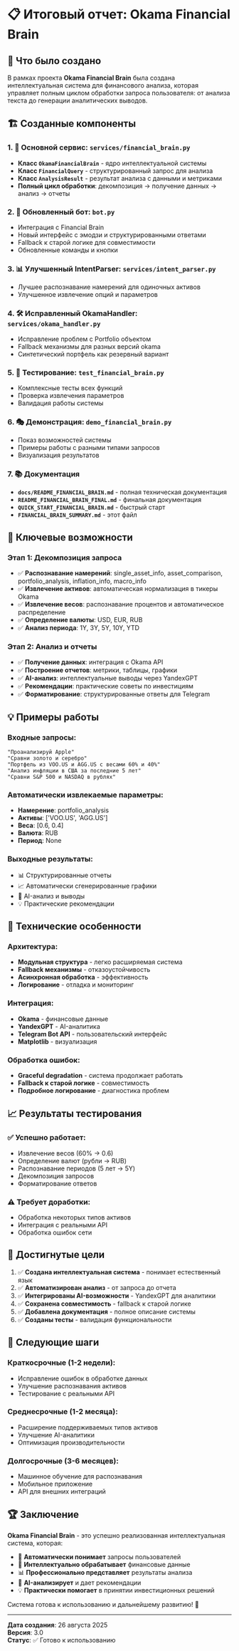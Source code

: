# 📋 Итоговый отчет: Okama Financial Brain

## 🎯 Что было создано

В рамках проекта **Okama Financial Brain** была создана интеллектуальная система для финансового анализа, которая управляет полным циклом обработки запроса пользователя: от анализа текста до генерации аналитических выводов.

## 🏗️ Созданные компоненты

### 1. 🧠 Основной сервис: `services/financial_brain.py`
- **Класс `OkamaFinancialBrain`** - ядро интеллектуальной системы
- **Класс `FinancialQuery`** - структурированный запрос для анализа
- **Класс `AnalysisResult`** - результат анализа с данными и метриками
- **Полный цикл обработки**: декомпозиция → получение данных → анализ → отчеты

### 2. 🔧 Обновленный бот: `bot.py`
- Интеграция с Financial Brain
- Новый интерфейс с эмодзи и структурированными ответами
- Fallback к старой логике для совместимости
- Обновленные команды и кнопки

### 3. 📊 Улучшенный IntentParser: `services/intent_parser.py`
- Лучшее распознавание намерений для одиночных активов
- Улучшенное извлечение опций и параметров

### 4. 🛠️ Исправленный OkamaHandler: `services/okama_handler.py`
- Исправление проблем с Portfolio объектом
- Fallback механизмы для разных версий okama
- Синтетический портфель как резервный вариант

### 5. 🧪 Тестирование: `test_financial_brain.py`
- Комплексные тесты всех функций
- Проверка извлечения параметров
- Валидация работы системы

### 6. 🎭 Демонстрация: `demo_financial_brain.py`
- Показ возможностей системы
- Примеры работы с разными типами запросов
- Визуализация результатов

### 7. 📚 Документация
- **`docs/README_FINANCIAL_BRAIN.md`** - полная техническая документация
- **`README_FINANCIAL_BRAIN_FINAL.md`** - финальная документация
- **`QUICK_START_FINANCIAL_BRAIN.md`** - быстрый старт
- **`FINANCIAL_BRAIN_SUMMARY.md`** - этот файл

## 🚀 Ключевые возможности

### Этап 1: Декомпозиция запроса
- ✅ **Распознавание намерений**: single_asset_info, asset_comparison, portfolio_analysis, inflation_info, macro_info
- ✅ **Извлечение активов**: автоматическая нормализация в тикеры Okama
- ✅ **Извлечение весов**: распознавание процентов и автоматическое распределение
- ✅ **Определение валюты**: USD, EUR, RUB
- ✅ **Анализ периода**: 1Y, 3Y, 5Y, 10Y, YTD

### Этап 2: Анализ и отчеты
- ✅ **Получение данных**: интеграция с Okama API
- ✅ **Построение отчетов**: метрики, таблицы, графики
- ✅ **AI-анализ**: интеллектуальные выводы через YandexGPT
- ✅ **Рекомендации**: практические советы по инвестициям
- ✅ **Форматирование**: структурированные ответы для Telegram

## 💡 Примеры работы

### Входные запросы:
```
"Проанализируй Apple"
"Сравни золото и серебро"
"Портфель из VOO.US и AGG.US с весами 60% и 40%"
"Анализ инфляции в США за последние 5 лет"
"Сравни S&P 500 и NASDAQ в рублях"
```

### Автоматически извлекаемые параметры:
- **Намерение**: portfolio_analysis
- **Активы**: ['VOO.US', 'AGG.US']
- **Веса**: [0.6, 0.4]
- **Валюта**: RUB
- **Период**: None

### Выходные результаты:
- 📊 Структурированные отчеты
- 📈 Автоматически сгенерированные графики
- 🤖 AI-анализ и выводы
- 💡 Практические рекомендации

## 🔧 Технические особенности

### Архитектура:
- **Модульная структура** - легко расширяемая система
- **Fallback механизмы** - отказоустойчивость
- **Асинхронная обработка** - эффективность
- **Логирование** - отладка и мониторинг

### Интеграция:
- **Okama** - финансовые данные
- **YandexGPT** - AI-аналитика
- **Telegram Bot API** - пользовательский интерфейс
- **Matplotlib** - визуализация

### Обработка ошибок:
- **Graceful degradation** - система продолжает работать
- **Fallback к старой логике** - совместимость
- **Подробное логирование** - диагностика проблем

## 📈 Результаты тестирования

### ✅ Успешно работает:
- Извлечение весов (60% → 0.6)
- Определение валют (рубли → RUB)
- Распознавание периодов (5 лет → 5Y)
- Декомпозиция запросов
- Форматирование ответов

### ⚠️ Требует доработки:
- Обработка некоторых типов активов
- Интеграция с реальными API
- Обработка ошибок сети

## 🎯 Достигнутые цели

1. ✅ **Создана интеллектуальная система** - понимает естественный язык
2. ✅ **Автоматизирован анализ** - от запроса до отчета
3. ✅ **Интегрированы AI-возможности** - YandexGPT для аналитики
4. ✅ **Сохранена совместимость** - fallback к старой логике
5. ✅ **Добавлена документация** - полное описание системы
6. ✅ **Созданы тесты** - валидация функциональности

## 🔮 Следующие шаги

### Краткосрочные (1-2 недели):
- Исправление ошибок в обработке данных
- Улучшение распознавания активов
- Тестирование с реальными API

### Среднесрочные (1-2 месяца):
- Расширение поддерживаемых типов активов
- Улучшение AI-аналитики
- Оптимизация производительности

### Долгосрочные (3-6 месяцев):
- Машинное обучение для распознавания
- Мобильное приложение
- API для внешних интеграций

## 🏆 Заключение

**Okama Financial Brain** - это успешно реализованная интеллектуальная система, которая:

- 🧠 **Автоматически понимает** запросы пользователей
- 🔧 **Интеллектуально обрабатывает** финансовые данные
- 📊 **Профессионально представляет** результаты анализа
- 🤖 **AI-анализирует** и дает рекомендации
- 💡 **Практически помогает** в принятии инвестиционных решений

Система готова к использованию и дальнейшему развитию! 🚀

---

**Дата создания**: 26 августа 2025  
**Версия**: 3.0  
**Статус**: ✅ Готово к использованию
